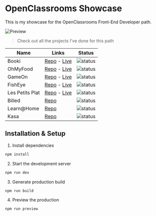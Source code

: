 # OpenClassrooms Showcase

This is my showcase for the OpenClassrooms Front-End Developer path.

![Preview](/assets/preview.png)

> Check out all the projects I've done for this path

| Name            | Links                                                                                                                            | Status                                                          |
| --------------- | -------------------------------------------------------------------------------------------------------------------------------- | --------------------------------------------------------------- |
| Booki           | [Repo](https://github.com/alexperronnet/openclassrooms-p2-booki) - [Live](https://booki.alexperronnet.dev/)                      | ![status](https://badgen.net/badge/status/validated/green)      |
| OhMyFood        | [Repo](https://github.com/alexperronnet/openclassrooms-p3-ohmyfood) - [Live](https://ohmyfood.alexperronnet.dev/)                | ![status](https://badgen.net/badge/status/validated/green)      |
| GameOn          | [Repo](https://github.com/alexperronnet/openclassrooms-p4-gameon) - [Live](https://gameon.alexperronnet.dev)                     | ![status](https://badgen.net/badge/status/validated/green)      |
| FishEye         | [Repo](https://github.com/alexperronnet/openclassrooms-p6-fisheye) - [Live](https://fisheye.alexperronnet.dev)                   | ![status](https://badgen.net/badge/status/validated/green)      |
| Les Petits Plat | [Repo](https://github.com/alexperronnet/openclassrooms-p7-les-petits-plats) - [Live](https://les-petits-plats.alexperronnet.dev) | ![status](https://badgen.net/badge/status/validated/green)      |
| Billed          | [Repo](https://github.com/alexperronnet/openclassrooms-p9-billed)                                                                | ![status](https://badgen.net/badge/status/validated/green)      |
| Learn@Home      | [Repo](https://github.com/alexperronnet/openclassrooms-p10-learn-at-home)                                                        | ![status](https://badgen.net/badge/status/validated/green)      |
| Kasa            | [Repo](https://github.com/alexperronnet/openclassrooms-p11-kasa)                                                                 | ![status](https://badgen.net/badge/status/In%20Progress/orange) |

## Installation & Setup

1. Install dependencies

```sh
npm install
```

2. Start the development server

```sh
npm run dev
```

3. Generate production build

```sh
npm run build
```

4. Preview the production

```sh
npm run preview
```
